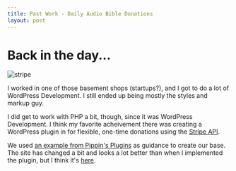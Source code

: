 ```yaml
---
title: Past Work - Daily Audio Bible Donations
layout: post
---
```


# Back in the day...

![stripe](./images/stripelogo.png)

I worked in one of those basement shops (startups?), and I got to do a lot of WordPress Development. 
I still ended up being mostly the styles and markup guy.

I did get to work with PHP a bit, though, since it was WordPress Development. I think my favorite acheivement there was
creating a WordPress plugin in for flexible, one-time donations using the [Stripe API](https://stripe.com/docs/api).

We used [an example from Pippin's Plugins](https://pippinsplugins.com/stripe-integration-part-1-building-the-settings-and-a-simple-payment-form/)
as guidance to create our base. The site has changed a bit and looks a lot better than when I implemented the plugin, 
but I think it's [here](https://dailyaudiobible.com/give/youre-invited/).